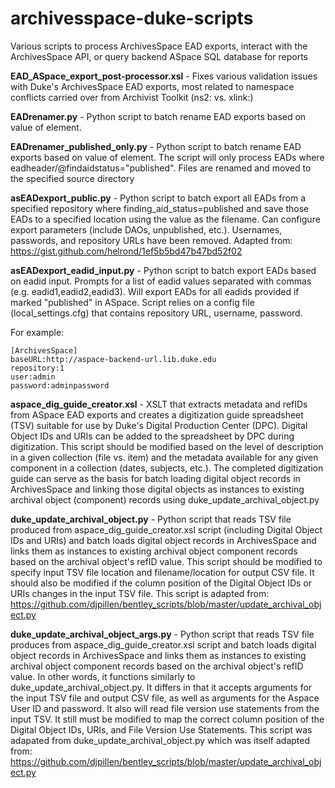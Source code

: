 # archivesspace-duke-scripts
Various scripts to process ArchivesSpace EAD exports, interact with the ArchivesSpace API, or query backend ASpace SQL database for reports

**EAD_ASpace_export_post-processor.xsl** - Fixes various validation issues with Duke's ArchivesSpace EAD exports, most related to namespace conflicts carried over from Archivist Toolkit (ns2: vs. xlink:)

**EADrenamer.py** - Python script to batch rename EAD exports based on value of <eadid> element.

**EADrenamer_published_only.py** - Python script to batch rename EAD exports based on value of <eadid> element.  The script will only process EADs where eadheader/@findaidstatus="published".  Files are renamed and moved to the specified source directory

**asEADexport_public.py** - Python script to batch export all EADs from a specified repository where finding_aid_status=published and save those EADs to a specified location using the <eadid> value as the filename. Can configure export parameters (include DAOs, unpublished, etc.). Usernames, passwords, and repository URLs have been removed. Adapted from: https://gist.github.com/helrond/1ef5b5bd47b47bd52f02

**asEADexport_eadid_input.py** - Python script to batch export EADs based on eadid input. Prompts for a list of eadid values separated with commas (e.g. eadid1,eadid2,eadid3). Will export EADs for all eadids provided if marked "published" in ASpace. Script relies on a config file (local_settings.cfg) that contains repository URL, username, password.

For example:
```
[ArchivesSpace]
baseURL:http://aspace-backend-url.lib.duke.edu
repository:1
user:admin
password:adminpassword
```

**aspace_dig_guide_creator.xsl** - XSLT that extracts metadata and refIDs from ASpace EAD exports and creates a digitization guide spreadsheet (TSV) suitable for use by Duke's Digital Production Center (DPC). Digital Object IDs and URIs can be added to the spreadsheet by DPC during digitization. This script should be modified based on the level of description in a given collection (file vs. item) and the metadata available for any given component in a collection (dates, subjects, etc.). The completed digitization guide can serve as the basis for batch loading digital object records in ArchivesSpace and linking those digital objects as instances to existing archival object (component) records using duke_update_archival_object.py

**duke_update_archival_object.py** - Python script that reads TSV file produced from aspace_dig_guide_creator.xsl script (including Digital Object IDs and URIs) and batch loads digital object records in ArchivesSpace and links them as instances to existing archival object component records based on the archival object's refID value. This script should be modified to specify input TSV file location and filename/location for output CSV file. It should also be modified if the column position of the Digital Object IDs or URIs changes in the input TSV file.  This script is adapted from: https://github.com/djpillen/bentley_scripts/blob/master/update_archival_object.py

**duke_update_archival_object_args.py** - Python script that reads TSV file produces from aspace_dig_guide_creator.xsl script and batch loads digital object records in ArchivesSpace and links them as instances to existing archival object component records based on the archival object's refID value. In other words, it functions similarly to duke_update_archival_object.py. It differs in that it accepts arguments for the input TSV file and output CSV file, as well as arguments for the Aspace User ID and password. It also will read file version use statements from the input TSV. It still must be modified to map the correct column position of the Digital Object IDs, URIs, and File Version Use Statements. This script was adapated from duke_update_archival_object.py which was itself adapted from: https://github.com/djpillen/bentley_scripts/blob/master/update_archival_object.py

